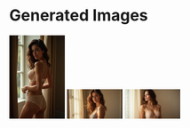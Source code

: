 # Generated Images



<img src="2025_07_01_01.webp" width="100"/> <img src="2025_07_01_02.webp" width="100"/> <img src="2025_07_01_03.webp" width="100"/>